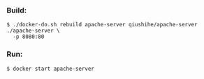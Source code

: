 ### Build:

```
$ ./docker-do.sh rebuild apache-server qiushihe/apache-server ./apache-server \
  -p 8080:80
```

### Run:

```
$ docker start apache-server
```
